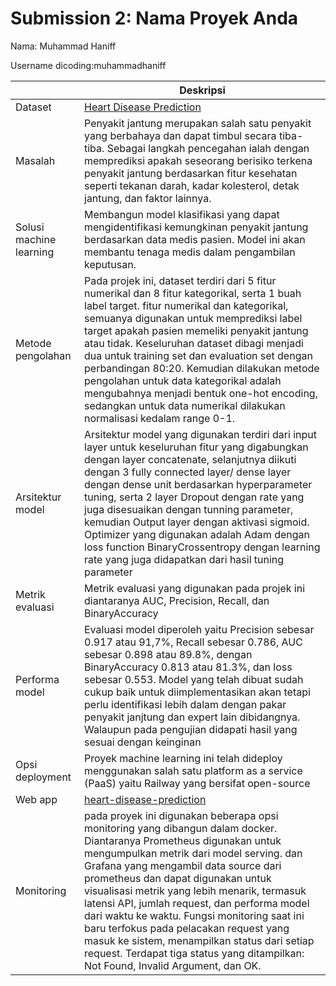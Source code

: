 # Submission 2: Nama Proyek Anda
Nama: Muhammad Haniff

Username dicoding:muhammadhaniff

| | Deskripsi |
| ----------- | ----------- |
| Dataset | [Heart Disease Prediction](https://www.kaggle.com/datasets/abhishek14398/heart-disease-classification/data) |
| Masalah | Penyakit jantung merupakan salah satu penyakit yang berbahaya dan dapat timbul secara tiba-tiba. Sebagai langkah pencegahan ialah dengan memprediksi apakah seseorang berisiko terkena penyakit jantung berdasarkan fitur kesehatan seperti tekanan darah, kadar kolesterol, detak jantung, dan faktor lainnya. |
| Solusi machine learning | Membangun model klasifikasi yang dapat mengidentifikasi kemungkinan penyakit jantung berdasarkan data medis pasien. Model ini akan membantu tenaga medis dalam pengambilan keputusan. |
| Metode pengolahan | Pada projek ini, dataset terdiri dari 5 fitur numerikal dan 8 fitur kategorikal, serta 1 buah label target. fitur numerikal dan kategorikal, semuanya digunakan untuk memprediksi label target apakah pasien memeliki penyakit jantung atau tidak. Keseluruhan dataset dibagi menjadi dua untuk training set dan evaluation set dengan perbandingan 80:20. Kemudian dilakukan metode pengolahan untuk data kategorikal adalah mengubahnya menjadi bentuk one-hot encoding, sedangkan untuk data numerikal dilakukan normalisasi kedalam range 0-1. |
| Arsitektur model | Arsitektur model yang digunakan terdiri dari input layer untuk keseluruhan fitur yang digabungkan dengan layer concatenate, selanjutnya diikuti dengan 3 fully connected layer/ dense layer dengan dense unit berdasarkan hyperparameter tuning, serta 2 layer Dropout dengan rate yang juga disesuaikan dengan tunning parameter, kemudian Output layer dengan aktivasi sigmoid. Optimizer yang digunakan adalah Adam dengan loss function BinaryCrossentropy dengan learning rate yang juga didapatkan dari hasil tuning parameter |
| Metrik evaluasi | Metrik evaluasi yang digunakan pada projek ini diantaranya AUC, Precision, Recall, dan BinaryAccuracy |
| Performa model | Evaluasi model diperoleh yaitu Precision sebesar 0.917 atau 91,7%, Recall sebesar 0.786, AUC sebesar 0.898 atau 89.8%, dengan BinaryAccuracy 0.813 atau 81.3%, dan loss sebesar 0.553. Model yang telah dibuat sudah cukup baik untuk diimplementasikan akan tetapi perlu identifikasi lebih dalam dengan pakar penyakit janjtung dan expert lain dibidangnya. Walaupun pada pengujian didapati hasil yang sesuai dengan keinginan  |
| Opsi deployment | Proyek machine learning ini telah dideploy menggunakan salah satu platform as a service (PaaS) yaitu Railway yang bersifat open-source |
| Web app | [heart-disease-prediction](https://heart-disease-prediction-production-a4aa.up.railway.app/v1/models/heart-disease-model/metadata)|
| Monitoring | pada proyek ini digunakan beberapa opsi monitoring yang dibangun dalam docker. Diantaranya Prometheus digunakan untuk mengumpulkan metrik dari model serving. dan Grafana yang mengambil data source dari prometheus dan dapat digunakan untuk visualisasi metrik yang lebih menarik, termasuk latensi API, jumlah request, dan performa model dari waktu ke waktu. Fungsi monitoring saat ini baru terfokus pada pelacakan request yang masuk ke sistem, menampilkan status dari setiap request. Terdapat tiga status yang ditampilkan: Not Found, Invalid Argument, dan OK. |